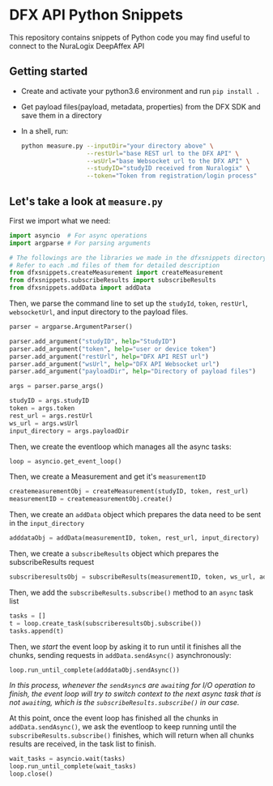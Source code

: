 # DFX API Python Snippets

This repository contains snippets of Python code you may find useful to connect to the
NuraLogix DeepAffex API

## Getting started

* Create and activate your python3.6 environment and run `pip install .`
* Get payload files(payload, metadata, properties) from the DFX SDK and save
  them in a directory
* In a shell, run:

    ```bash
    python measure.py --inputDir="your directory above" \
                      --restUrl="base REST url to the DFX API" \
                      --wsUrl="base Websocket url to the DFX API" \
                      --studyID="studyID received from Nuralogix" \
                      --token="Token from registration/login process"
    ```

## Let's take a look at `measure.py`

First we import what we need:

```python
import asyncio  # For async operations
import argparse # For parsing arguments

# The followings are the libraries we made in the dfxsnippets directory
# Refer to each .md files of them for detailed description
from dfxsnippets.createMeasurement import createMeasurement
from dfxsnippets.subscribeResults import subscribeResults
from dfxsnippets.addData import addData
```

Then, we parse the command line to set up the `studyId`, `token`, `restUrl`,
`websocketUrl`, and input directory to the payload files.

```python
parser = argparse.ArgumentParser()

parser.add_argument("studyID", help="StudyID")
parser.add_argument("token", help="user or device token")
parser.add_argument("restUrl", help="DFX API REST url")
parser.add_argument("wsUrl", help="DFX API Websocket url")
parser.add_argument("payloadDir", help="Directory of payload files")

args = parser.parse_args()

studyID = args.studyID
token = args.token
rest_url = args.restUrl
ws_url = args.wsUrl
input_directory = args.payloadDir
```

Then, we create the eventloop which manages all the async tasks:

```python
loop = asyncio.get_event_loop()
```

Then, we create a Measurement and get it's `measurementID`

```python
createmeasurementObj = createMeasurement(studyID, token, rest_url)
measurementID = createmeasurementObj.create()
```

Then, we create an `addData` object which prepares the data need to be sent in
the `input_directory`

```python
adddataObj = addData(measurementID, token, rest_url, input_directory)
```

Then, we create a `subscribeResults` object which prepares the subscribeResults
request

```python
subscriberesultsObj = subscribeResults(measurementID, token, ws_url, adddataObj.num_chunks)
```

Then, we add the `subscribeResults.subscribe()` method to an `async` task list

```python
tasks = []
t = loop.create_task(subscriberesultsObj.subscribe())
tasks.append(t)
```

Then, we *start* the event loop by asking it to run until it finishes all the
chunks, sending requests in `addData.sendAsync()` asynchronously:

```python
loop.run_until_complete(adddataObj.sendAsync())
```

*In this process, whenever the `sendAsync`s are `await`ing for I/O operation to
finish, the event loop will try to switch context to the next async task that
is not `await`ing, which is the `subscribeResults.subscribe()` in our case.*

At this point, once the event loop has finished all the chunks in
`addData.sendAsync()`, we ask the eventloop to keep running until the
`subscribeResults.subscribe()` finishes, which will return when all chunks
results are received, in the task list to finish.

```python
wait_tasks = asyncio.wait(tasks)
loop.run_until_complete(wait_tasks)
loop.close()
```
